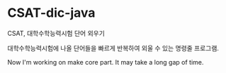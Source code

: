 # CSAT-dic-java
CSAT, 대학수학능력시험 단어 외우기

대학수학능력시험에 나올 단어들을 빠르게 반복하여 외울 수 있는 명령줄 프로그램.

Now I'm working on make core part. It may take a long gap of time.